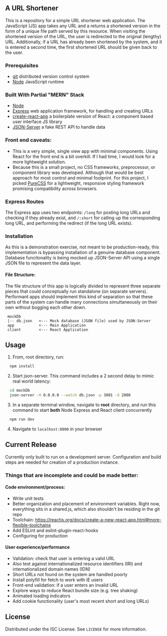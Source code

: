 ## A URL Shortener
This is a repository for a simple URL shortener web application. The JavaScript (JS) app takes any URL and a returns a shortened version in the form of a unique file path served by this resource. When visiting the shortened version of the URL, the user is redirected to the original (lengthy) URL. Additionally, if a URL has already been shortened by the system, and it is entered a second time, the first shortened URL should be given back to the user.

### Prerequisites
* [git](https://git-scm.com/) distributed version control system
* [Node](https://nodejs.org/en/) JavaScript runtime

### Built With Partial "MERN" Stack
* [Node](https://nodejs.org/en/)
* [Express](https://expressjs.com/) web application framework, for handling and creating URLs
* [create-react-app](https://reactjs.org/) a boilerplate version of React: a component based user interface JS library
* [JSON-Server](https://github.com/typicode/json-server) a fake REST API to handle data

### Front end caveats:
* This is a very simple, single view app with minimal components. Using React for the front end is a bit overkill. If I had time, I would look for a more lightweight solution.
* Because this is a small project, no CSS frameworks, preprocessor, or component library was developed. Although that would be best approach for most control and minimal footprint. For this project, I picked [PureCSS](https://purecss.io/) for a lightweight, responsive styling framework promising compatibility across browsers.

### Express Routes
The Express app uses two endpoints: `/long` for posting long URLs and checking if they already exist, and `/:short` for calling up the corresponding long URL, and performing the redirect (if the long URL exists).

### Installation
As this is a demonstration exercise, not meant to be production-ready, this implementation is bypassing installation of a genuine database component. Database funcitonality is being mocked up JSON-Server API using a single JSON file to represent the data layer.

#### File Structure:
The file structure of this app is logically divided to represent three separate pieces that could conceptually run standalone (on separate servers). Performant apps should implement this kind of separation so that these parts of the system can handle many connections simultaneously on their own without bogging each other down.
```
 mockDb
 |-- db.json   <--- Mock database (JSON file) used by JSON-Server
 app           <--- Main Application
 client        <--- React Application
```

## Usage
1. From, root directory, run:
```sh
  npm install
```
2. Start json-server. This command includes a 2 second delay to mimic real world latency:
```sh
  cd mockDb
  json-server -H 0.0.0.0 --watch db.json -p 3001 -d 2000
```
3. In a separate terminal window, navigate to **root** directory, and run this command to start **both** Node Express and React client concurrently
```sh
  npm run dev
```
4. Navigate to `localhost:8000` in your browser

## Current Release
Currently only built to run on a development server. Configuration and build steps are needed for creation of a production instance.

### Things that are incomplete and could be made better:
#### Code environment/process:
  * Write unit tests
  * Better organization and placement of environment variables. Right now, everything sits in a shared.js, which also shouldn't be residing in the git repo
  * Toolchain: https://reactjs.org/docs/create-a-new-react-app.html#more-flexible-toolchains
  * Add ESLint and eslint-plugin-react-hooks
  * Configuring for production

#### User experience/performance
  * Validation: check that user is entering a valid URL
  * Also test against internationalized resource identifiers (IRI) and internationalized domain names (IDN)
  * Short URLs not found on the system are handled poorly
  * Install polyfill for fetch to work with IE users
  * Front-end validation: if a user enters an invalid URL
  * Explore ways to reduce React bundle size (e.g. tree shaking)
  * Animated loading indicators
  * Add cookie functionality (user's most recent short and long URLs)

## License
Distributed under the ISC License. See `LICENSE` for more information.